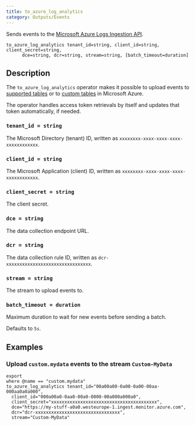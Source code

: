 ```yaml
---
title: to_azure_log_analytics
category: Outputs/Events
---
```


Sends events to the [Microsoft Azure Logs Ingestion API][api].

[api]: https://learn.microsoft.com/en-us/azure/azure-monitor/logs/logs-ingestion-api-overview

```tql
to_azure_log_analytics tenant_id=string, client_id=string, client_secret=string,
      dce=string, dcr=string, stream=string, [batch_timeout=duration]
```

## Description

The `to_azure_log_analytics` operator makes it possible to upload events to
[supported tables][supported] or to [custom tables][custom] in Microsoft Azure.

[supported]: https://learn.microsoft.com/en-us/azure/azure-monitor/logs/logs-ingestion-api-overview#supported-tables
[custom]: https://learn.microsoft.com/en-us/azure/azure-monitor/logs/create-custom-table?tabs=azure-portal-1%2Cazure-portal-2%2Cazure-portal-3#create-a-custom-table

The operator handles access token retrievals by itself and updates that token
automatically, if needed.

### `tenant_id = string`

The Microsoft Directory (tenant) ID, written as
`xxxxxxxx-xxxx-xxxx-xxxx-xxxxxxxxxxxx`.

### `client_id = string`

The Microsoft Application (client) ID, written as
`xxxxxxxx-xxxx-xxxx-xxxx-xxxxxxxxxxxx`.

### `client_secret = string`

The client secret.

### `dce = string`

The data collection endpoint URL.

### `dcr = string`

The data collection rule ID, written as `dcr-xxxxxxxxxxxxxxxxxxxxxxxxxxxxxxxx`.

### `stream = string`

The stream to upload events to.

### `batch_timeout = duration`

Maximum duration to wait for new events before sending a batch.

Defaults to `5s`.

## Examples

### Upload `custom.mydata` events to the stream `Custom-MyData`

```tql
export
where @name == "custom.mydata"
to_azure_log_analytics tenant_id="00a00a00-0a00-0a00-00aa-000aa0a0a000",
  client_id="000a00a0-0aa0-00a0-0000-00a000a000a0",
  client_secret="xxxxxxxxxxxxxxxxxxxxxxxxxxxxxxxxxxxxxxxx",
  dce="https://my-stuff-a0a0.westeurope-1.ingest.monitor.azure.com",
  dcr="dcr-xxxxxxxxxxxxxxxxxxxxxxxxxxxxxxxx",
  stream="Custom-MyData"
```
